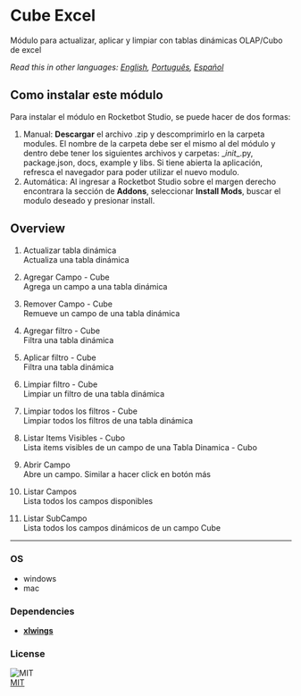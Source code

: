 



# Cube Excel
  
Módulo para actualizar, aplicar y limpiar con tablas dinámicas OLAP/Cubo de excel  

*Read this in other languages: [English](README.md), [Português](README.pr.md), [Español](README.es.md)*

## Como instalar este módulo
  
Para instalar el módulo en Rocketbot Studio, se puede hacer de dos formas:
1. Manual: __Descargar__ el archivo .zip y descomprimirlo en la carpeta modules. El nombre de la carpeta debe ser el mismo al del módulo y dentro debe tener los siguientes archivos y carpetas: \__init__.py, package.json, docs, example y libs. Si tiene abierta la aplicación, refresca el navegador para poder utilizar el nuevo modulo.
2. Automática: Al ingresar a Rocketbot Studio sobre el margen derecho encontrara la sección de **Addons**, seleccionar **Install Mods**, buscar el modulo deseado y presionar install.  


## Overview


1. Actualizar tabla dinámica  
Actualiza una tabla dinámica

2. Agregar Campo - Cube  
Agrega un campo a una tabla dinámica

3. Remover Campo - Cube  
Remueve un campo de una tabla dinámica

4. Agregar filtro - Cube  
Filtra una tabla dinámica

5. Aplicar filtro - Cube  
Filtra una tabla dinámica

6. Limpiar filtro - Cube  
Limpiar un filtro de una tabla dinámica

7. Limpiar todos los filtros - Cube  
Limpiar todos los filtros de una tabla dinámica

8. Listar Items Visibles - Cubo  
Lista items visibles de un campo de una Tabla Dinamica - Cubo

9. Abrir Campo  
Abre un campo. Similar a hacer click en botón más

10. Listar Campos  
Lista todos los campos disponibles

11. Listar SubCampo  
Lista todos los campos dinámicos de un campo Cube  




----
### OS

- windows
- mac

### Dependencies
- [**xlwings**](https://pypi.org/project/xlwings/)
### License
  
![MIT](https://camo.githubusercontent.com/107590fac8cbd65071396bb4d04040f76cde5bde/687474703a2f2f696d672e736869656c64732e696f2f3a6c6963656e73652d6d69742d626c75652e7376673f7374796c653d666c61742d737175617265)  
[MIT](http://opensource.org/licenses/mit-license.ph)